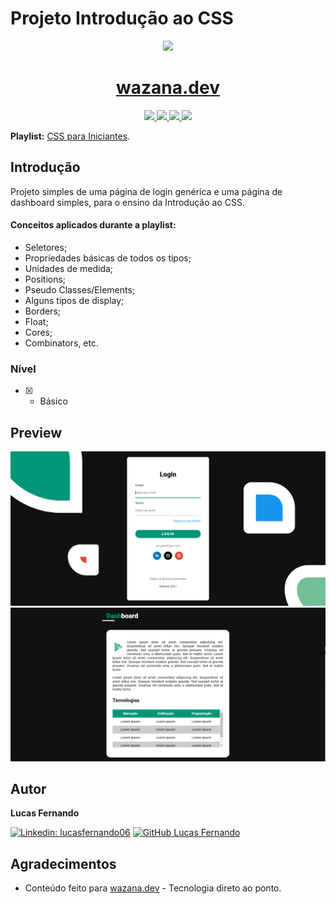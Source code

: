 # Projeto Introdução ao CSS

<p align="center">
  <a href="https://wazana.dev">
    <img src="https://www.datocms-assets.com/41512/1642548236-logo.png" height="128">
    <h1 align="center">wazana.dev</h1>
  </a>
</p>

<p align="center">
  <a aria-label="Linkedin wazana.dev" href="https://www.linkedin.com/company/wazana-dev/">
    <img src="https://img.shields.io/badge/wazana--dev-333.svg?style=for-the-badge&logo=linkedin&labelColor=0A66C2">
  </a>
  
  <a aria-label="Instagram wazana.dev" href="https://www.instagram.com/wazana.dev/">
    <img src="https://img.shields.io/badge/@wazana%2Edev-333.svg?style=for-the-badge&logo=instagram&logoColor=white&labelColor=E4405F">
  </a>
  
  <a aria-label="YouTube wazana.dev" href="https://www.youtube.com/channel/UCVE9-HO_GzLtDK4IGKVSYXA">
    <img src="https://img.shields.io/badge/Wazana-333.svg?style=for-the-badge&logo=youtube&logoColor=white&labelColor=FF0000">
  </a>
  
  <a aria-label="Discord wazana.dev" href="https://discord.gg/MF6F4t8eQw">
    <img src="https://img.shields.io/badge/wazana%2Edev-333.svg?style=for-the-badge&logo=discord&logoColor=white&labelColor=5865F2">
  </a>
</p>

**Playlist:** [CSS para Iniciantes](https://www.wazana.dev/playlist/css-para-iniciantes).

## Introdução
Projeto simples de uma página de login genérica e uma página de dashboard simples, para
o ensino da Introdução ao CSS.
  
#### Conceitos aplicados durante a playlist:
- Seletores;
- Propriedades básicas de todos os tipos;
- Unidades de medida;
- Positions;
- Pseudo Classes/Elements;
- Alguns tipos de display;
- Borders;
- Float;
- Cores;
- Combinators, etc.

### Nível
- [x] - Básico

## Preview

<img src="git-assets/Login.png" />

<img src="git-assets/Dashboard.png" />

## Autor

**Lucas Fernando** 

[![Linkedin: lucasfernando06](https://img.shields.io/badge/-Lucas%20Fernado-blue?style=flat-square&logo=Linkedin&logoColor=white&link=https://www.linkedin.com/in/lucasfernando06/)](https://www.linkedin.com/in/lucasfernando06/)
[![GitHub Lucas Fernando](https://img.shields.io/github/followers/lucasfernando06?label=follow&style=social)](https://github.com/lucasfernando06)

## Agradecimentos
- Conteúdo feito para [wazana.dev](https://www.wazana.dev/) - Tecnologia direto ao ponto.
